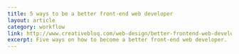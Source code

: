 ```yaml
---
title: 5 ways to be a better front-end web developer
layout: article
category: workflow
link: http://www.creativebloq.com/web-design/better-frontend-web-developer-81412739
excerpt: Five ways on how to become a better front-end web developer.
---
```

